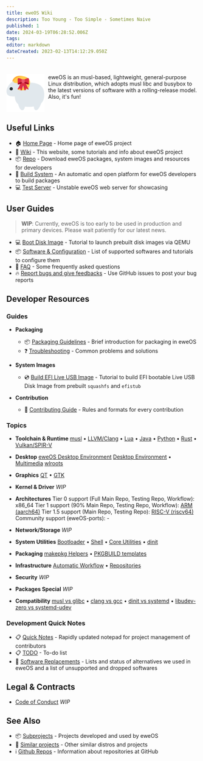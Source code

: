 ```yaml
---
title: eweOS Wiki
description: Too Young - Too Simple - Sometimes Naive
published: 1
date: 2024-03-19T06:28:52.006Z
tags: 
editor: markdown
dateCreated: 2023-02-13T14:12:29.050Z
---
```


<div style="display: inline-block; padding-top: 20px;">
<img src="/logo.png" alt="eweOS Logo" width="100" style="float: left; margin-right: 10px;"/>
eweOS is an musl-based, lightweight, general-purpose Linux distribution, which adopts musl libc and busybox to the latest versions of software with a rolling-release model. Also, it's fun!
</div>

## Useful Links

- :house: [Home Page](https://os.ewe.moe) - Home page of eweOS project
- :notebook_with_decorative_cover: [Wiki](https://os-wiki.ewe.moe) - This website, some tutorials and info about eweOS project
- :package: [Repo](https://os-repo.ewe.moe) - Download eweOS packages, system images and resources for developers
- :hammer: [Build System](https://os-build.ewe.moe) - An automatic and open platform for eweOS developers to build packages
- :computer: [Test Server](https://os-test.ewe.moe) - Unstable eweOS web server for showcasing

## User Guides

> **WIP**: Currently, eweOS is too early to be used in production and primary devices. Please wait patiently for our latest news.

- :computer: [Boot Disk Image](/guides/boot-diskimage) - Tutorial to launch prebuilt disk images via QEMU
- :package: [Software & Configuration](/guides/softwares) - List of supported softwares and tutorials to configure them
- :raising_hand: [FAQ](/guides/faq) - Some frequently asked questions
- :fire: [Report bugs and give feedbacks](https://github.com/eweOS/bugs/issues) - Use GitHub issues to post your bug reports

## Developer Resources

### Guides

- **Packaging**
  - :package: [Packaging Guidelines](/dev/guide/packaging) - Brief introduction for packaging in eweOS
  - :question: [Troubleshooting](/dev/guide/troubleshooting) - Common problems and solutions

- **System Images**
	- :cd: [Build EFI Live USB Image](/dev/guide/build-efi-liveusb-img) - Tutorial to build EFI bootable Live USB Disk Image from prebuilt `squashfs` and `efistub`

- **Contribution**
	- :book: [Contributing Guide](/dev/guide/contribution) - Rules and formats for every contribution

### Topics

- **Toolchain & Runtime**
[musl](/dev/topic/toolchain/musl) • [LLVM/Clang](/dev/topic/toolchain/llvm) • [Lua](/dev/topic/toolchain/lua) • [Java](/dev/topic/toolchain/java) • [Python](/dev/topic/toolchain/python) • [Rust](/dev/topic/toolchain/rust) • [Vulkan/SPIR-V](/dev/topic/toolchain/vulkan-spirv)

- **Desktop**
[eweOS Desktop Environment](/dev/topic/desktop/ewe-desktop-env)
[Desktop Environment](/dev/topic/desktop/desktop-env) • [Multimedia](/dev/topic/desktop/multimedia)
[wlroots](/dev/topic/desktop/wlroots)

- **Graphics**
[QT](/dev/topic/graphics/qt) • [GTK](/dev/topic/graphics/gtk)

- **Kernel & Driver**
*WIP*

- **Architectures**
Tier 0 support (Full Main Repo, Testing Repo, Workflow): x86_64
Tier 1 support (90% Main Repo, Testing Repo, Workflow): [ARM (aarch64)](/dev/topic/arch/arm)
Tier 1.5 support (Main Repo, Testing Repo): [RISC-V (riscv64)](/dev/topic/arch/riscv)
Community support (eweOS-ports): -

- **Network/Storage**
*WIP*

- **System Utilities**
[Bootloader](/dev/topic/sysutils/bootloader) • [Shell](/dev/topic/sysutils/shell) • [Core Utilities](/dev/topic/sysutils/coreutils) • [dinit](/dev/topic/sysutils/dinit)

- **Packaging**
[makepkg Helpers](/dev/topic/packaging/makepkg-helpers) • [PKGBUILD templates](/dev/topic/packaging/pkgbuild-templates)

- **Infrastructure**
[Automatic Workflow](/dev/topic/infra/auto-workflow) • [Repositories](/dev/topic/infra/repos)

- **Security**
*WIP*

- **Packages Special**
*WIP*

- **Compatibility**
[musl vs glibc](/dev/topic/compat/musl-glibc) • [clang vs gcc](/dev/topic/compat/clang-gcc) • [dinit vs systemd](/dev/topic/compat/dinit-systemd) • [libudev-zero vs systemd-udev](/dev/topic/compat/libudevzero-systemdudev)

### Development Quick Notes

- :clipboard: [Quick Notes](/dev/quick-notes) - Rapidly updated notepad for project management of contributors
- :clipboard: [TODO](/dev/todo) - To-do list
- :repeat: [Software Replacements](/dev/replacements) - Lists and status of alternatives we used in eweOS and a list of unsupported and dropped softwares

## Legal & Contracts

- [Code of Conduct]()
*WIP*

## See Also

- :package: [Subprojects](/see-also/subprojects) - Projects developed and used by eweOS
- :busts_in_silhouette: [Similar projects](/see-also/similar-projects) - Other similar distros and projects
- :information_source: [Github Repos](/see-also/github-repos) - Information about repositories at GitHub
